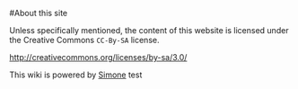 #About this site

Unless specifically mentioned, the content of this website is licensed under the Creative Commons ```CC-By-SA``` license.

http://creativecommons.org/licenses/by-sa/3.0/

This wiki is powered by [Simone](https://github.com/YunoHost/Simone/)
test